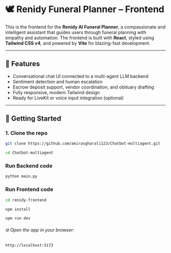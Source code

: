 # 🕊️ Renidy Funeral Planner – Frontend

This is the frontend for the **Renidy AI Funeral Planner**, a compassionate and intelligent assistant that guides users through funeral planning with empathy and automation. The frontend is built with **React**, styled using **Tailwind CSS v4**, and powered by **Vite** for blazing-fast development.

---

## 🧠 Features

- Conversational chat UI connected to a multi-agent LLM backend
- Sentiment detection and human escalation
- Escrow deposit support, vendor coordination, and obituary drafting
- Fully responsive, modern Tailwind design
- Ready for LiveKit or voice input integration (optional)

---

## 🚀 Getting Started

### 1. Clone the repo

```bash
git clone https://github.com/amirasgharali123/Chatbot-multiagent.git
```
```bash
cd Chatbot-multiagent
```

### Run Backend code

```bash
python main.py
```

### Run Frontend code

```bash
cd renidy-frontend
```
```bash
npm install
```

```bash
npm run dev

```

###### 🌐 Open the app in your browser:

```bash
http://localhost:5173

```
